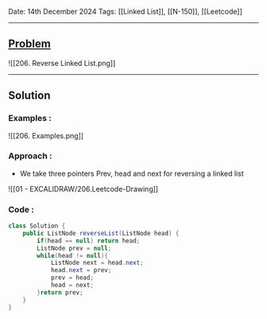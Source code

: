 
Date: 14th December 2024
Tags: [[Linked List]], [[N-150]], [[Leetcode]]

---
## [Problem](https://leetcode.com/problems/reverse-linked-list)

![[206. Reverse Linked List.png]]

---
## Solution

### Examples :

![[206. Examples.png]]
### Approach :

- We take three pointers Prev, head and next for reversing a linked list

![[01 - EXCALIDRAW/206.Leetcode-Drawing]]
### Code :

```java
class Solution {
    public ListNode reverseList(ListNode head) {
        if(head == null) return head;
        ListNode prev = null;
        while(head != null){
            ListNode next = head.next;
            head.next = prev;
            prev = head;
            head = next;
        }return prev;
    }
}
```




